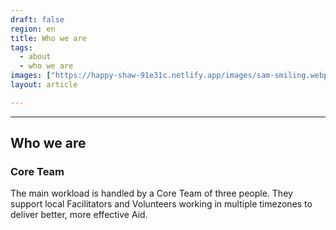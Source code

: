 ```yaml
---
draft: false
region: en
title: Who we are
tags:
  - about
  - who we are
images: ["https://happy-shaw-91e31c.netlify.app/images/sam-smiling.webp"]
layout: article

---
```


<hr/>

## Who we are

<!--
We are a small team with a big impact. We are meticulous about how we use every donation and make sure every penny works as hard as possible.
-->

### Core Team

The main workload is handled by a Core Team of three people. They support local Facilitators and Volunteers working in multiple timezones to deliver better, more effective Aid.
